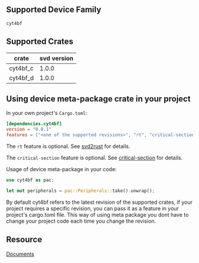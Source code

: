 ## Supported Device Family
`cyt4bf`

## Supported Crates

|    crate      |  svd version  |
| ------------- | ------------- |
|    cyt4bf_c     |  1.0.0 |
|    cyt4bf_d     |  1.0.0 |

## Using device meta-package crate in your project

In your own project's `Cargo.toml`:
```toml
[dependencies.cyt4bf]
version = "0.0.1"
features = ["<one of the supported revisions>", "rt", "critical-section"]
```

The `rt` feature is optional.
See [svd2rust](https://docs.rs/svd2rust/latest/svd2rust/#the-rt-feature) for details.

The `critical-section` feature is optional.
See [critical-section](https://docs.rs/critical-section/latest/critical_section/) for details.

Usage of device meta-package in your code:

```rust
use cyt4bf as pac;

let mut peripherals = pac::Peripherals::take().unwrap();
```
By default cyt4bf refers to the latest revision of the supported crates, if your project requires a specific revision, you can pass it as a feature in your project's cargo.toml file.
This way of using meta package you dont have to change your project code each time you change the revision.

## Resource
[Documents](https://www.infineon.com/cms/en/product/microcontroller/32-bit-traveo-t2g-arm-cortex-microcontroller/#documents)

